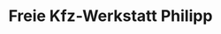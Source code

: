 ---
title: "Freie Kfz-Werkstatt Philipp"
url: /nobitz/freie-kfz-werkstatt-philipp/
shop: Autowerkstatt
---